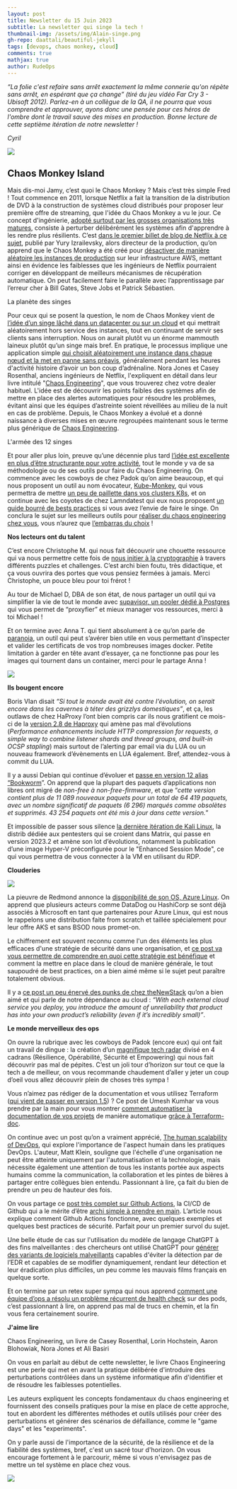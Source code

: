 ```yaml
---
layout: post
title: Newsletter du 15 Juin 2023
subtitle: La newsletter qui singe la tech !		
thumbnail-img: /assets/img/Alain-singe.png
gh-repo: daattali/beautiful-jekyll
tags: [devops, chaos monkey, cloud]
comments: true
mathjax: true
author: RudeOps
---
```



_“La folie c'est refaire sans arrêt exactement la même connerie qu'on répète sans arrêt, en espérant que ça change” (tiré du jeu vidéo Far Cry 3 - Ubisoft 2012). Parlez-en à un collègue de la QA, il ne pourra que vous comprendre et approuver, ayons donc une pensée pour ces héros de l'ombre dont le travail sauve des mises en production. Bonne lecture de cette septième itération de notre newsletter !_

_Cyril_

![](https://storage.mlcdn.com/account_image/325165/WVYwgAeEfAvwJKh8kowsB0U8NJEZlfpuRlrN7I5j.png)

## Chaos Monkey Island

Mais dis-moi Jamy, c’est quoi le Chaos Monkey ? Mais c’est très simple Fred ! Tout commence en 2011, lorsque Netflix a fait la transition de la distribution de DVD à la construction de systèmes cloud distribués pour proposer leur première offre de streaming, que l'idée du Chaos Monkey a vu le jour. Ce concept d'ingénierie,  [adopté surtout par les grosses organisations très matures](https://www.harness.io/blog/chaos-engineering-tools#:~:text=Top%20tech%20organizations%20such%20as,internal%20systematic%20behavior%20and%20flaws.), consiste à perturber délibérément les systèmes afin d'apprendre à les rendre plus résilients. C’est  [dans le premier billet de blog de Netflix à ce sujet](https://netflixtechblog.com/the-netflix-simian-army-16e57fbab116), publié par Yury Izrailevsky, alors directeur de la production, qu’on apprend que le Chaos Monkey a été créé pour  [désactiver de manière aléatoire les instances de production](https://netflix.github.io/chaosmonkey/)  sur leur infrastructure AWS, mettant ainsi en évidence les faiblesses que les ingénieurs de Netflix pourraient corriger en développant de meilleurs mécanismes de récupération automatique. On peut facilement faire le parallèle avec l’apprentissage par l’erreur cher à Bill Gates, Steve Jobs et Patrick Sébastien.

La planète des singes

Pour ceux qui se posent la question, le nom de Chaos Monkey vient de  [l’idée d’un singe lâché dans un datacenter ou sur un cloud](https://www.techtarget.com/whatis/definition/Chaos-Monkey#:~:text=According%20to%20the%20developers%2C%20Chaos,loose%20in%20a%20data%20center.)  et qui mettrait aléatoirement hors service des instances, tout en continuant de servir ses clients sans interruption. Nous on aurait plutôt vu un énorme mammouth laineux plutôt qu’un singe mais bref. En pratique, le processus implique une application simple  [qui choisit aléatoirement une instance dans chaque nœud et la met en panne sans préavis](https://netflix.github.io/chaosmonkey/How-to-deploy/), généralement pendant les heures d'activité histoire d’avoir un bon coup d’adrénaline. Nora Jones et Casey Rosenthal, anciens ingénieurs de Netflix, l'expliquent en détail dans leur livre intitulé "[Chaos Engineering](https://www.oreilly.com/library/view/chaos-engineering/9781491988459/)", que vous trouverez chez votre dealer habituel. L'idée est de découvrir les points faibles des systèmes afin de mettre en place des alertes automatiques pour résoudre les problèmes, évitant ainsi que les équipes d’astreinte soient réveillées au milieu de la nuit en cas de problème. Depuis, le Chaos Monkey a évolué et a donné naissance à diverses mises en œuvre regroupées maintenant sous le terme plus générique de  [Chaos Engineering](https://principlesofchaos.org/).

L'armée des 12 singes

Et pour aller plus loin, preuve qu’une décennie plus tard  [l’idée est excellente en plus d’être structurante pour votre activité](https://medium.com/seek-blog/creating-chaos-the-importance-of-chaos-engineering-8121443fa2f), tout le monde y va de sa méthodologie ou de ses outils pour faire du Chaos Engineering. On commence avec les cowboys de chez Padok qu’on aime beaucoup, et qui nous proposent un outil au nom évocateur,  [Kube-Monkey](https://www.padok.fr/en/blog/kube-monkey-kubernetes), qui vous permettra de mettre  [un peu de paillette dans vos clusters K8s](https://github.com/asobti/Kube-monkey), et on continue avec les coyotes de chez Lamndatest qui eux nous proposent  [un guide bourré de bests practices](https://www.lambdatest.com/learning-hub/chaos-engineering-tutorial)  si vous avez l’envie de faire le singe. On conclura le sujet sur les meilleurs outils pour  [réaliser du chaos engineering chez vous](https://www.harness.io/blog/chaos-engineering-tools), vous n’aurez que  [l’embarras du choix](https://blog.palark.com/chaos-engineering-in-kubernetes-open-source-tools/)  !  

**Nos lecteurs ont du talent**

C’est encore Christophe M. qui nous fait découvrir une chouette ressource qui va nous permettre cette fois de  [nous initier à la cryptographie](https://cryptohack.org/)  à travers différents puzzles et challenges. C’est archi bien foutu, très didactique, et ça vous ouvrira des portes que vous pensiez fermées à jamais. Merci Christophe, un pouce bleu pour toi frérot !

Au tour de Michael D, DBA de son état, de nous partager un outil qui va simplifier la vie de tout le monde avec  [supavisor, un pooler dédié à Postgres](https://github.com/supabase/supavisor)  qui vous permet de “proxyfier” et mieux manager vos ressources, merci à toi Michael !

Et on termine avec Anna T. qui tient absolument à ce qu’on parle de  [paranoia](https://github.com/jetstack/paranoia), un outil qui peut s’avérer bien utile en vous permettant d’inspecter et valider les certificats de vos trop nombreuses images docker. Petite limitation à garder en tête avant d’essayer, ça ne fonctionne pas pour les images qui tournent dans un container, merci pour le partage Anna !

![](https://storage.mlcdn.com/account_image/325165/aemQQ4esXNJm6j8Ur0fXz5FciCNIaubetglVNpu3.png)

**Ils bougent encore**

Boris VIan disait  _“Si tout le monde avait été contre l'évolution, on serait encore dans les cavernes à téter des grizzlys domestiques”_, et ça, les outlaws de chez HaProxy l’ont bien compris car ils nous gratifient ce mois-ci de la  [version 2.8 de Haproxy](https://www.haproxy.com/blog/announcing-haproxy-2-8)  qui amène pas mal d’évolutions (_Performance enhancements include HTTP compression for requests, a simple way to combine listener shards and thread groups, and built-in OCSP stapling_) mais surtout de l’alerting par email via du LUA ou un nouveau framework d’évènements en LUA également. Bref, attendez-vous à commit du LUA.

Il y a aussi Debian qui continue d’évoluer et  [passe en version 12 alias “Bookworm](https://www.debian.org/News/2023/20230610.fr.html)”. On apprend que la plupart des paquets d’applications non libres ont migré de  _non-free à non-free-firmware_, et que “_cette version contient plus de 11 089 nouveaux paquets pour un total_  _de 64 419 paquets, avec un nombre significatif de paquets (6 296) marqués comme obsolètes et supprimés. 43 254 paquets ont été mis à jour dans cette version._”

Et impossible de passer sous silence  [la dernière itération de Kali Linux](https://www.bleepingcomputer.com/news/security/kali-linux-20232-released-with-13-new-tools-pre-built-hyperv-image/), la distrib dédiée aux pentesters qui se croient dans Matrix, qui passe en version 2023.2 et amène son lot d’évolutions, notamment la publication d’une image Hyper-V préconfigurée pour le "Enhanced Session Mode", ce qui vous permettra de vous connecter à la VM en utilisant du RDP.  

**Clouderies**

![](https://storage.mlcdn.com/account_image/325165/i47xEy8IypUX1LWnYQgzcyPBn2rIZoSKGy3GzBgq.png)

La pieuvre de Redmond annonce la  [disponibilité de son OS, Azure Linux](https://www.techradar.com/news/microsoft-reveals-azure-linux-is-available-now). On apprend que plusieurs acteurs comme DataDog ou HashiCorp se sont déjà associés à Microsoft en tant que partenaires pour Azure Linux, qui est nous le rappelons une distribution faite from scratch et taillée spécialement pour leur offre AKS et sans BSOD nous promet-on.

Le chiffrement est souvent reconnu comme l'un des éléments les plus efficaces d'une stratégie de sécurité dans une organisation, et  [ce post va vous permettre de comprendre en quoi cette stratégie est bénéfique](https://learn.g2.com/cloud-encryption)  et comment la mettre en place dans le cloud de manière générale, le tout saupoudré de best practices, on a bien aimé même si le sujet peut paraître totalement obvious.

Il y a  [ce post un peu énervé des punks de chez theNewStack](https://thenewstack.io/cloud-dependencies-need-to-stop-f-ing-us-when-they-go-down/)  qu’on a bien aimé et qui parle de notre dépendance au cloud :  _“With each external cloud service you deploy, you introduce the amount of unreliability that product has into your own product’s reliability (even if it’s incredibly small)”_.  

**Le monde merveilleux des ops**

On ouvre la rubrique avec les cowboys de Padok (encore eux) qui ont fait un travail de dingue : la création d’un  [magnifique tech radar](https://www.padok.fr/tech-radar)  divisé en 4 cadrans (Résilience, Opérabilité, Sécurité et Empowering) qui nous fait découvrir pas mal de pépites. C’est un joli tour d’horizon sur tout ce que la tech a de meilleur, on vous recommande chaudement d’aller y jeter un coup d’oeil vous allez découvrir plein de choses très sympa !

Vous n’aimez pas rédiger de la documentation et vous utilisez Terraform ([qui vient de passer en version 1.5](https://github.com/hashicorp/terraform/releases)) ? Ce post de Umesh Kumhar va vous prendre par la main pour vous montrer  [comment automatiser la documentation de vos projets](https://medium.com/google-cloud/automate-terraform-documentation-like-a-pro-ed3e19998808)  de manière automatique  [grâce à Terraform-doc](https://terraform-docs.io/).

On continue avec un post qu’on a vraiment apprécié,  [The human scalability of DevOps](https://medium.com/@mattklein123/the-human-scalability-of-devops-e36c37d3db6a), qui explore l'importance de l'aspect humain dans les pratiques DevOps. L'auteur, Matt Klein, souligne que l'échelle d'une organisation ne peut être atteinte uniquement par l'automatisation et la technologie, mais nécessite également une attention de tous les instants portée aux aspects humains comme la communication, la collaboration et les pintes de bières à partager entre collègues bien entendu. Passionnant à lire, ça fait du bien de prendre un peu de hauteur des fois.

On vous partage ce  [post très complet sur Github Actions](https://www.infoworld.com/article/3698188/what-is-github-actions-automated-cicd-for-github.html), la CI/CD de Github qui a le mérite d’être  [archi simple à prendre en main](https://docs.github.com/fr/actions). L’article nous explique comment Github Actions fonctionne, avec quelques exemples et quelques best practices de sécurité. Parfait pour un premier survol du sujet.

Une belle étude de cas sur l'utilisation du modèle de langage ChatGPT à des fins malveillantes : des chercheurs ont utilisé ChatGPT pour  [générer des variants de logiciels malveillants](https://www.csoonline.com/article/3698516/chatgpt-creates-mutating-malware-that-evades-detection-by-edr.html)  capables d'éviter la détection par de l’EDR et capables de se modifier dynamiquement, rendant leur détection et leur éradication plus difficiles, un peu comme les mauvais films français en quelque sorte.

Et on termine par un retex super sympa qui nous apprend  [comment une équipe d’ops a résolu un problème récurrent de health check](https://medium.com/pipedrive-engineering/solving-the-mystery-of-pods-health-checks-failures-in-kubernetes-55b375493d03)  sur des pods, c’est passionnant à lire, on apprend pas mal de trucs en chemin, et la fin vous fera certainement sourire.  

**J'aime lire**

Chaos Engineering, un livre de Casey Rosenthal, Lorin Hochstein, Aaron Blohowiak, Nora Jones et Ali Basiri

On vous en parlait au début de cette newsletter, le livre Chaos Engineering est une perle qui met en avant la pratique délibérée d'introduire des perturbations contrôlées dans un système informatique afin d'identifier et de résoudre les faiblesses potentielles.

Les auteurs expliquent les concepts fondamentaux du chaos engineering et fournissent des conseils pratiques pour la mise en place de cette approche, tout en abordent les différentes méthodes et outils utilisés pour créer des perturbations et générer des scénarios de défaillance, comme le "game days" et les "experiments".

On y parle aussi de l'importance de la sécurité, de la résilience et de la fiabilité des systèmes, bref, c'est un sacré tour d'horizon. On vous encourage fortement à le parcourir, même si vous n'envisagez pas de mettre un tel système en place chez vous.

![](https://storage.mlcdn.com/account_image/325165/rvenYEkPDSOIt0Xv4AhoNwm06y2lmHVAHucYRoXe.png)